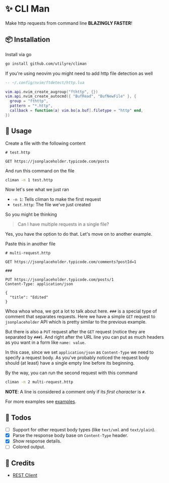 # ✨ CLI Man

Make http requests from command line **BLAZINGLY FASTER**!

## 📦 Installation

Install via go

```bash
go install github.com/utilyre/climan
```

If you're using neovim you might need to add http file detection as well

```lua
-- ~/.config/nvim/ftdetect/http.lua

vim.api.nvim_create_augroup("fthttp", {})
vim.api.nvim_create_autocmd({ "BufRead", "BufNewFile" }, {
  group = "fthttp",
  pattern = "*.http",
  callback = function(a) vim.bo[a.buf].filetype = "http" end,
})
```

## 🚀 Usage

Create a file with the following content

```http
# test.http

GET https://jsonplaceholder.typicode.com/posts
```

And run this command on the file

```bash
climan -n 1 test.http
```

Now let's see what we just ran

- `-n 1`: Tells climan to make the first request
- `test.http`: The file we've just created

So you might be thinking

> Can I have multiple requests in a single file?

Yes, you have the option to do that. Let's move on to another example.

Paste this in another file

```http
# multi-request.http

GET https://jsonplaceholder.typicode.com/comments?postId=1

###

PUT https://jsonplaceholder.typicode.com/posts/1
Content-Type: application/json

{
  "title": "Edited"
}
```

Whoa whoa whoa, we got a lot to talk about here. `###` is a special type of
comment that separates requests. Here we have a simple `GET` request to
`jsonplaceholder` API which is pretty similar to the previous example.

But there is also a `PUT` request after the `GET` request (notice they are
separated by `###`). And right after the URL line you can put as much headers
as you want in a form like `name: value`.

In this case, since we set `application/json` as `Content-Type` we need to
specify a request body. As you've probably noticed the request body should (at
least) have a single empty line before its beginning.

By the way, you can run the second request with this command

```bash
climan -n 2 multi-request.http
```

**NOTE**: A line is considered a comment only if its _first character_ is `#`.

For more examples see [examples](/examples).

## 🔖 Todos

- [ ] Support for other request body types (like `text/xml` and `text/plain`).
- [x] Parse the response body base on `Content-Type` header.
- [x] Show response details.
- [ ] Colored output.

## 📢 Credits

- [REST Client](https://github.com/Huachao/vscode-restclient)
